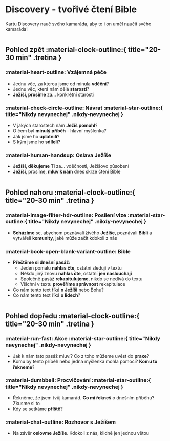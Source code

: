 # Discovery - tvořivé čtení Bible
Kartu Discovery nauč svého kamaráda, aby to i on uměl naučit svého kamaráda!

<div class="swiper" markdown>
<div class="column-wrapper swiper-wrapper" markdown>
<div class="column swiper-slide" markdown>

## Pohled zpět :material-clock-outline:{ title="20-30 min" .tretina }

### :material-heart-outline: Vzájemná péče
- Jednu věc, za kterou jsme od minula **vděční**?
- Jednu věc, která nám dělá **starosti**?
- **Ježíši, prosíme** za... konkrétní starosti

### :material-check-circle-outline: Návrat :material-star-outline:{ title="Nikdy nevynechej" .nikdy-nevynechej }

- V jakých starostech nám **Ježíš pomohl**?
- O čem byl **minulý příběh** - hlavní myšlenka?
- Jak jsme ho **uplatnili**?
- S kým jsme ho **sdíleli**?

### :material-human-handsup: Oslava Ježíše
- **Ježíši, děkujeme** Ti za... vděčnosti, Ježíšovo působení
- **Ježíši**, prosíme, **mluv k nám** dnes skrze čtení Bible

</div>
<div class="column swiper-slide" markdown>

## Pohled nahoru :material-clock-outline:{ title="20-30 min" .tretina }

### :material-image-filter-hdr-outline: Posílení vize :material-star-outline:{ title="Nikdy nevynechej" .nikdy-nevynechej }
- **Scházíme** se, abychom poznávali živého **Ježíše**, poznávali **Bibli** a vytvářeli **komunity**, jaké může začít kdokoli z nás

### :material-book-open-blank-variant-outline: Bible
- **Přečtěme si dnešní pasáž:**
    - Jeden pomalu **nahlas čte**, ostatní sledují v textu
    - Někdo jiný znovu **nahlas čte**, ostatní **jen naslouchají**
    - Společně pasáž **rekapitulujeme**, nikdo se nedívá do textu
    - Všichni v textu **prověříme správnost** rekapitulace
- Co nám tento text říká **o Ježíši** nebo Bohu?
- Co nám tento text říká **o lidech**?

</div>
<div class="column swiper-slide" markdown>

## Pohled dopředu :material-clock-outline:{ title="20-30 min" .tretina }

### :material-run-fast: Akce :material-star-outline:{ title="Nikdy nevynechej" .nikdy-nevynechej }
- Jak k nám tato pasáž mluví? Co z toho můžeme uvést do **praxe**?
- Komu by tento příběh nebo jedna myšlenka mohla pomoci? **Komu to řekneme**?

### :material-dumbbell: Procvičování :material-star-outline:{ title="Nikdy nevynechej" .nikdy-nevynechej }
- Řekněme, že jsem tvůj kamarád. **Co mi řekneš** o dnešním příběhu? Zkusme si to
- Kdy se setkáme **příště**?

### :material-chat-outline: Rozhovor s Ježíšem
- Na závěr **oslovme Ježíše**.  Kdokoli z nás, klidně jen jednou větou

</div>
</div>
</div>
